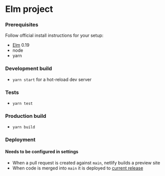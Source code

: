 # Elm project

### Prerequisites
Follow official install instructions for your setup:
- [Elm](http://elm-lang.org/) 0.19
- node
- yarn

### Development build
- `yarn start` for a hot-reload dev server

### Tests
- `yarn test`

### Production build
- `yarn build`

### Deployment
#### Needs to be configured in settings
- When a pull request is created against `main`, netlify builds a preview site
- When code is merged into `main` it is deployed to [current release](https://SITENAME.netlify.app)
